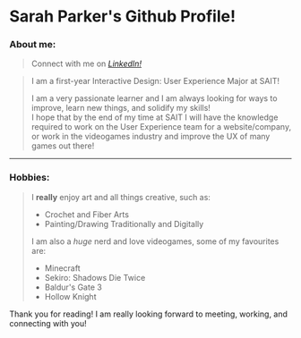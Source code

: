 # Sarah Parker's Github Profile!

### About me:
> Connect with me on *[LinkedIn!](https://www.linkedin.com/in/sarah-parker-76a47a2a3/)*

> I am a first-year Interactive Design: User Experience Major at SAIT!
> 
> I am a very passionate learner and I am always looking for ways to improve, learn new things, and solidify my skills!  
> I hope that by the end of my time at SAIT I will have the knowledge required to work on the User Experience team for a website/company, or work in the videogames industry and improve the UX of many games out there!

---

### Hobbies:
> I **really** enjoy art and all things creative, such as:
> - Crochet and Fiber Arts
> - Painting/Drawing Traditionally and Digitally
> 
> I am also a *huge* nerd and love videogames, some of my favourites are:
> - Minecraft
> - Sekiro: Shadows Die Twice
> - Baldur's Gate 3
> - Hollow Knight
> 

 Thank you for reading! I am really looking forward to meeting, working, and connecting with you!
